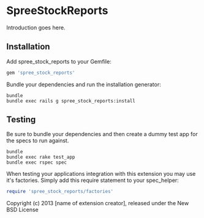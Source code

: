 SpreeStockReports
=================

Introduction goes here.

Installation
------------

Add spree_stock_reports to your Gemfile:

```ruby
gem 'spree_stock_reports'
```

Bundle your dependencies and run the installation generator:

```shell
bundle
bundle exec rails g spree_stock_reports:install
```

Testing
-------

Be sure to bundle your dependencies and then create a dummy test app for the specs to run against.

```shell
bundle
bundle exec rake test_app
bundle exec rspec spec
```

When testing your applications integration with this extension you may use it's factories.
Simply add this require statement to your spec_helper:

```ruby
require 'spree_stock_reports/factories'
```

Copyright (c) 2013 [name of extension creator], released under the New BSD License
